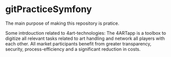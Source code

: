 # gitPracticeSymfony
The main purpose of making this repository is pratice.


Some intrdouction related to 4art-technologies:
The 4ARTapp is a toolbox to digitize all relevant tasks related to art handling and network all players with each other. All market participants benefit from greater transparency, security, process-efficiency and a significant reduction in costs.
